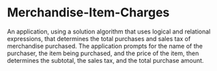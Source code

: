 # Merchandise-Item-Charges
An application, using a solution algorithm that uses logical and relational expressions, that determines the total purchases and sales tax of merchandise purchased. The application prompts for the name of the purchaser, the item being purchased, and  the price of the item, then determines the subtotal, the sales tax, and the total purchase amount.
